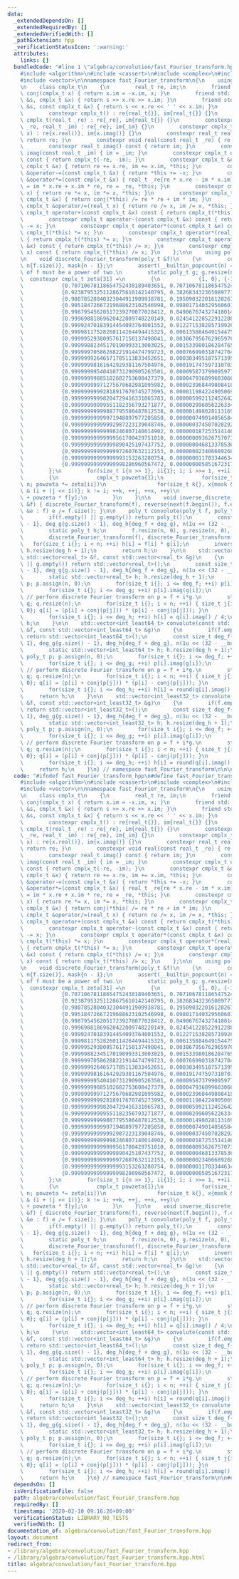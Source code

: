 ```yaml
---
data:
  _extendedDependsOn: []
  _extendedRequiredBy: []
  _extendedVerifiedWith: []
  _pathExtension: hpp
  _verificationStatusIcon: ':warning:'
  attributes:
    links: []
  bundledCode: "#line 1 \"algebra/convolution/fast_Fourier_transform.hpp\"\n\n\n\n\
    #include <algorithm>\n#include <cassert>\n#include <complex>\n#include <iostream>\n\
    #include <vector>\n\nnamespace fast_Fourier_transform\n{\n    using real_t = double;\n\
    \n    class cmplx_t\n    {\n        real_t re, im;\n        friend constexpr cmplx_t\
    \ conj(cmplx_t x) { return x.im = -x.im, x; }\n        friend std::istream &operator>>(std::istream\
    \ &s, cmplx_t &x) { return s >> x.re >> x.im; }\n        friend std::ostream &operator<<(std::ostream\
    \ &s, const cmplx_t &x) { return s << x.re << ' ' << x.im; }\n      public:\n\
    \        constexpr cmplx_t() : re{real_t{}}, im{real_t{}} {}\n        constexpr\
    \ cmplx_t(real_t _re) : re{_re}, im{real_t{}} {}\n        constexpr cmplx_t(real_t\
    \ _re, real_t _im) : re{_re}, im{_im} {}\n        constexpr cmplx_t(std::complex<real_t>\
    \ x) : re{x.real()}, im{x.imag()} {}\n        constexpr real_t real() const {\
    \ return re; }\n        constexpr void real(const real_t _re) { re = _re; }\n\
    \        constexpr real_t imag() const { return im; }\n        constexpr void\
    \ imag(const real_t _im) { im = _im; }\n        constexpr cmplx_t operator-()\
    \ const { return cmplx_t(-re, -im); }\n        constexpr cmplx_t &operator+=(const\
    \ cmplx_t &x) { return re += x.re, im += x.im, *this; }\n        constexpr cmplx_t\
    \ &operator-=(const cmplx_t &x) { return *this += -x; }\n        constexpr cmplx_t\
    \ &operator*=(const cmplx_t &x) { real_t _re{re * x.re - im * x.im}; return im\
    \ = im * x.re + x.im * re, re = _re, *this; }\n        constexpr cmplx_t &operator*=(real_t\
    \ x) { return re *= x, im *= x, *this; }\n        constexpr cmplx_t &operator/=(const\
    \ cmplx_t &x) { return conj(*this) /= re * re + im * im; }\n        constexpr\
    \ cmplx_t &operator/=(real_t x) { return re /= x, im /= x, *this; }\n        constexpr\
    \ cmplx_t operator+(const cmplx_t &x) const { return cmplx_t(*this) += x; }\n\
    \        constexpr cmplx_t operator-(const cmplx_t &x) const { return cmplx_t(*this)\
    \ -= x; }\n        constexpr cmplx_t operator*(const cmplx_t &x) const { return\
    \ cmplx_t(*this) *= x; }\n        constexpr cmplx_t operator*(real_t x) const\
    \ { return cmplx_t(*this) *= x; }\n        constexpr cmplx_t operator/(const cmplx_t\
    \ &x) const { return cmplx_t(*this) /= x; }\n        constexpr cmplx_t operator/(real_t\
    \ x) const { return cmplx_t(*this) /= x; }\n    };\n\n    using poly_t = std::vector<cmplx_t>;\n\
    \n    void discrete_Fourier_transform(poly_t &f)\n    {\n        const size_t\
    \ n{f.size()}, mask{n - 1};\n        assert(__builtin_popcount(n) == 1); // degree\
    \ of f must be a power of two.\n        static poly_t g; g.resize(n);\n      \
    \  constexpr cmplx_t zeta[31] =\n        {\n            {1, 0}, {-1, 0}, {0, 1},\n\
    \            {0.70710678118654752438189403651, 0.70710678118654752443610414514},\n\
    \            {0.92387953251128675610142140795, 0.38268343236508977172325753068},\n\
    \            {0.98078528040323044911909938781, 0.19509032201612826785692544201},\n\
    \            {0.99518472667219688623102546998, 0.09801714032956060199569840382},\n\
    \            {0.99879545620517239270077028412, 0.04906767432741801425693899119},\n\
    \            {0.99969881869620422009748220149, 0.02454122852291228803212346128},\n\
    \            {0.99992470183914454093764001552, 0.01227153828571992607945510345},\n\
    \            {0.99998117528260114264494415325, 0.00613588464915447535972750246},\n\
    \            {0.99999529380957617150137498041, 0.00306795676296597627029751672},\n\
    \            {0.99999882345170190993313003025, 0.00153398018628476561237225788},\n\
    \            {0.99999970586288221914474799723, 0.00076699031874270452695124765},\n\
    \            {0.99999992646571785113833452651, 0.00038349518757139558906815188},\n\
    \            {0.99999998161642929381167504976, 0.00019174759731070330743679009},\n\
    \            {0.99999999540410731290905263501, 0.00009587379909597734587360460},\n\
    \            {0.99999999885102682753608427379, 0.00004793689960306688454884772},\n\
    \            {0.99999999971275670682981095982, 0.00002396844980841821872882467},\n\
    \            {0.99999999992818917670745273995, 0.00001198422490506970642183282},\n\
    \            {0.99999999998204729416331065783, 0.00000599211245264242784278378},\n\
    \            {0.99999999999551182356793271877, 0.00000299605622633466075058210},\n\
    \            {0.99999999999887795586487812538, 0.00000149802811316901122883643},\n\
    \            {0.99999999999971948897977205850, 0.00000074901405658471572113723},\n\
    \            {0.99999999999992987223139048746, 0.00000037450702829238412391495},\n\
    \            {0.99999999999998246807140014902, 0.00000018725351414619534486931},\n\
    \            {0.99999999999999561700429751010, 0.00000009362675707309808280024},\n\
    \            {0.99999999999999890425107437752, 0.00000004681337853654909269501},\n\
    \            {0.99999999999999972607632112153, 0.00000002340668926827455275977},\n\
    \            {0.99999999999999993153263280754, 0.00000001170334463413727718121},\n\
    \            {0.99999999999999998286960567472, 0.00000000585167231706863869077}\n\
    \        };\n        for(size_t i{n >> 1}, ii{1}; i; i >>= 1, ++ii, swap(f, g))\n\
    \        {\n            cmplx_t powzeta{1};\n            for(size_t j{}; j !=\
    \ n; powzeta *= zeta[ii])\n                for(size_t k{}, x{mask & j << 1}, y{mask\
    \ & (i + (j << 1))}; k != i; ++k, ++j, ++x, ++y)\n                    g[j] = f[x]\
    \ + powzeta * f[y];\n        }\n    }\n\n    void inverse_discrete_Fourier_transform(poly_t\
    \ &f) { discrete_Fourier_transform(f), reverse(next(f.begin()), f.end()); for(cmplx_t\
    \ &e : f) e /= f.size(); }\n\n    poly_t convolute(poly_t f, poly_t g)\n    {\n\
    \        if(f.empty() || g.empty()) return poly_t();\n        const size_t deg_f{f.size()\
    \ - 1}, deg_g{g.size() - 1}, deg_h{deg_f + deg_g}, n(1u << (32 - __builtin_clz(deg_h)));\n\
    \        static poly_t h;\n        f.resize(n, 0), g.resize(n, 0), h.resize(n);\n\
    \        discrete_Fourier_transform(f), discrete_Fourier_transform(g);\n     \
    \   for(size_t i{}; i < n; ++i) h[i] = f[i] * g[i];\n        inverse_discrete_Fourier_transform(h);\
    \ h.resize(deg_h + 1);\n        return h;\n    }\n\n    std::vector<real_t> convolute(const\
    \ std::vector<real_t> &f, const std::vector<real_t> &g)\n    {\n        if(f.empty()\
    \ || g.empty()) return std::vector<real_t>();\n        const size_t deg_f{f.size()\
    \ - 1}, deg_g{g.size() - 1}, deg_h{deg_f + deg_g}, n(1u << (32 - __builtin_clz(deg_h)));\n\
    \        static std::vector<real_t> h; h.resize(deg_h + 1);\n        static poly_t\
    \ p; p.assign(n, 0);\n        for(size_t i{}; i <= deg_f; ++i) p[i].real(f[i]);\n\
    \        for(size_t i{}; i <= deg_g; ++i) p[i].imag(g[i]);\n        discrete_Fourier_transform(p);\
    \ // perform discrete Fourier transform on p = f + i*g.\n        static poly_t\
    \ q; q.resize(n);\n        for(size_t i{}; i < n; ++i) { size_t j{i ? n - i :\
    \ 0}; q[i] = (p[i] + conj(p[j])) * (p[i] - conj(p[j])); }\n        inverse_discrete_Fourier_transform(q);\n\
    \        for(size_t i{}; i <= deg_h; ++i) h[i] = q[i].imag() / 4;\n        return\
    \ h;\n    }\n\n    std::vector<int_least64_t> convolute(const std::vector<int_least64_t>\
    \ &f, const std::vector<int_least64_t> &g)\n    {\n        if(f.empty() || g.empty())\
    \ return std::vector<int_least64_t>();\n        const size_t deg_f{f.size() -\
    \ 1}, deg_g{g.size() - 1}, deg_h{deg_f + deg_g}, n(1u << (32 - __builtin_clz(deg_h)));\n\
    \        static std::vector<int_least64_t> h; h.resize(deg_h + 1);\n        static\
    \ poly_t p; p.assign(n, 0);\n        for(size_t i{}; i <= deg_f; ++i) p[i].real(f[i]);\n\
    \        for(size_t i{}; i <= deg_g; ++i) p[i].imag(g[i]);\n        discrete_Fourier_transform(p);\
    \ // perform discrete Fourier transform on p = f + i*g.\n        static poly_t\
    \ q; q.resize(n);\n        for(size_t i{}; i < n; ++i) { size_t j{i ? n - i :\
    \ 0}; q[i] = (p[i] + conj(p[j])) * (p[i] - conj(p[j])); }\n        inverse_discrete_Fourier_transform(q);\n\
    \        for(size_t i{}; i <= deg_h; ++i) h[i] = round(q[i].imag() / 4);\n   \
    \     return h;\n    }\n\n    std::vector<int_least32_t> convolute(const std::vector<int_least32_t>\
    \ &f, const std::vector<int_least32_t> &g)\n    {\n        if(f.empty() || g.empty())\
    \ return std::vector<int_least32_t>();\n        const size_t deg_f{f.size() -\
    \ 1}, deg_g{g.size() - 1}, deg_h{deg_f + deg_g}, n(1u << (32 - __builtin_clz(deg_h)));\n\
    \        static std::vector<int_least32_t> h; h.resize(deg_h + 1);\n        static\
    \ poly_t p; p.assign(n, 0);\n        for(size_t i{}; i <= deg_f; ++i) p[i].real(f[i]);\n\
    \        for(size_t i{}; i <= deg_g; ++i) p[i].imag(g[i]);\n        discrete_Fourier_transform(p);\
    \ // perform discrete Fourier transform on p = f + i*g.\n        static poly_t\
    \ q; q.resize(n);\n        for(size_t i{}; i < n; ++i) { size_t j{i ? n - i :\
    \ 0}; q[i] = (p[i] + conj(p[j])) * (p[i] - conj(p[j])); }\n        inverse_discrete_Fourier_transform(q);\n\
    \        for(size_t i{}; i <= deg_h; ++i) h[i] = round(q[i].imag() / 4);\n   \
    \     return h;\n    }\n} // namespace fast_Fourier_transform\n\n\n"
  code: "#ifndef fast_Fourier_transform_hpp\n#define fast_Fourier_transform_hpp\n\n\
    #include <algorithm>\n#include <cassert>\n#include <complex>\n#include <iostream>\n\
    #include <vector>\n\nnamespace fast_Fourier_transform\n{\n    using real_t = double;\n\
    \n    class cmplx_t\n    {\n        real_t re, im;\n        friend constexpr cmplx_t\
    \ conj(cmplx_t x) { return x.im = -x.im, x; }\n        friend std::istream &operator>>(std::istream\
    \ &s, cmplx_t &x) { return s >> x.re >> x.im; }\n        friend std::ostream &operator<<(std::ostream\
    \ &s, const cmplx_t &x) { return s << x.re << ' ' << x.im; }\n      public:\n\
    \        constexpr cmplx_t() : re{real_t{}}, im{real_t{}} {}\n        constexpr\
    \ cmplx_t(real_t _re) : re{_re}, im{real_t{}} {}\n        constexpr cmplx_t(real_t\
    \ _re, real_t _im) : re{_re}, im{_im} {}\n        constexpr cmplx_t(std::complex<real_t>\
    \ x) : re{x.real()}, im{x.imag()} {}\n        constexpr real_t real() const {\
    \ return re; }\n        constexpr void real(const real_t _re) { re = _re; }\n\
    \        constexpr real_t imag() const { return im; }\n        constexpr void\
    \ imag(const real_t _im) { im = _im; }\n        constexpr cmplx_t operator-()\
    \ const { return cmplx_t(-re, -im); }\n        constexpr cmplx_t &operator+=(const\
    \ cmplx_t &x) { return re += x.re, im += x.im, *this; }\n        constexpr cmplx_t\
    \ &operator-=(const cmplx_t &x) { return *this += -x; }\n        constexpr cmplx_t\
    \ &operator*=(const cmplx_t &x) { real_t _re{re * x.re - im * x.im}; return im\
    \ = im * x.re + x.im * re, re = _re, *this; }\n        constexpr cmplx_t &operator*=(real_t\
    \ x) { return re *= x, im *= x, *this; }\n        constexpr cmplx_t &operator/=(const\
    \ cmplx_t &x) { return conj(*this) /= re * re + im * im; }\n        constexpr\
    \ cmplx_t &operator/=(real_t x) { return re /= x, im /= x, *this; }\n        constexpr\
    \ cmplx_t operator+(const cmplx_t &x) const { return cmplx_t(*this) += x; }\n\
    \        constexpr cmplx_t operator-(const cmplx_t &x) const { return cmplx_t(*this)\
    \ -= x; }\n        constexpr cmplx_t operator*(const cmplx_t &x) const { return\
    \ cmplx_t(*this) *= x; }\n        constexpr cmplx_t operator*(real_t x) const\
    \ { return cmplx_t(*this) *= x; }\n        constexpr cmplx_t operator/(const cmplx_t\
    \ &x) const { return cmplx_t(*this) /= x; }\n        constexpr cmplx_t operator/(real_t\
    \ x) const { return cmplx_t(*this) /= x; }\n    };\n\n    using poly_t = std::vector<cmplx_t>;\n\
    \n    void discrete_Fourier_transform(poly_t &f)\n    {\n        const size_t\
    \ n{f.size()}, mask{n - 1};\n        assert(__builtin_popcount(n) == 1); // degree\
    \ of f must be a power of two.\n        static poly_t g; g.resize(n);\n      \
    \  constexpr cmplx_t zeta[31] =\n        {\n            {1, 0}, {-1, 0}, {0, 1},\n\
    \            {0.70710678118654752438189403651, 0.70710678118654752443610414514},\n\
    \            {0.92387953251128675610142140795, 0.38268343236508977172325753068},\n\
    \            {0.98078528040323044911909938781, 0.19509032201612826785692544201},\n\
    \            {0.99518472667219688623102546998, 0.09801714032956060199569840382},\n\
    \            {0.99879545620517239270077028412, 0.04906767432741801425693899119},\n\
    \            {0.99969881869620422009748220149, 0.02454122852291228803212346128},\n\
    \            {0.99992470183914454093764001552, 0.01227153828571992607945510345},\n\
    \            {0.99998117528260114264494415325, 0.00613588464915447535972750246},\n\
    \            {0.99999529380957617150137498041, 0.00306795676296597627029751672},\n\
    \            {0.99999882345170190993313003025, 0.00153398018628476561237225788},\n\
    \            {0.99999970586288221914474799723, 0.00076699031874270452695124765},\n\
    \            {0.99999992646571785113833452651, 0.00038349518757139558906815188},\n\
    \            {0.99999998161642929381167504976, 0.00019174759731070330743679009},\n\
    \            {0.99999999540410731290905263501, 0.00009587379909597734587360460},\n\
    \            {0.99999999885102682753608427379, 0.00004793689960306688454884772},\n\
    \            {0.99999999971275670682981095982, 0.00002396844980841821872882467},\n\
    \            {0.99999999992818917670745273995, 0.00001198422490506970642183282},\n\
    \            {0.99999999998204729416331065783, 0.00000599211245264242784278378},\n\
    \            {0.99999999999551182356793271877, 0.00000299605622633466075058210},\n\
    \            {0.99999999999887795586487812538, 0.00000149802811316901122883643},\n\
    \            {0.99999999999971948897977205850, 0.00000074901405658471572113723},\n\
    \            {0.99999999999992987223139048746, 0.00000037450702829238412391495},\n\
    \            {0.99999999999998246807140014902, 0.00000018725351414619534486931},\n\
    \            {0.99999999999999561700429751010, 0.00000009362675707309808280024},\n\
    \            {0.99999999999999890425107437752, 0.00000004681337853654909269501},\n\
    \            {0.99999999999999972607632112153, 0.00000002340668926827455275977},\n\
    \            {0.99999999999999993153263280754, 0.00000001170334463413727718121},\n\
    \            {0.99999999999999998286960567472, 0.00000000585167231706863869077}\n\
    \        };\n        for(size_t i{n >> 1}, ii{1}; i; i >>= 1, ++ii, swap(f, g))\n\
    \        {\n            cmplx_t powzeta{1};\n            for(size_t j{}; j !=\
    \ n; powzeta *= zeta[ii])\n                for(size_t k{}, x{mask & j << 1}, y{mask\
    \ & (i + (j << 1))}; k != i; ++k, ++j, ++x, ++y)\n                    g[j] = f[x]\
    \ + powzeta * f[y];\n        }\n    }\n\n    void inverse_discrete_Fourier_transform(poly_t\
    \ &f) { discrete_Fourier_transform(f), reverse(next(f.begin()), f.end()); for(cmplx_t\
    \ &e : f) e /= f.size(); }\n\n    poly_t convolute(poly_t f, poly_t g)\n    {\n\
    \        if(f.empty() || g.empty()) return poly_t();\n        const size_t deg_f{f.size()\
    \ - 1}, deg_g{g.size() - 1}, deg_h{deg_f + deg_g}, n(1u << (32 - __builtin_clz(deg_h)));\n\
    \        static poly_t h;\n        f.resize(n, 0), g.resize(n, 0), h.resize(n);\n\
    \        discrete_Fourier_transform(f), discrete_Fourier_transform(g);\n     \
    \   for(size_t i{}; i < n; ++i) h[i] = f[i] * g[i];\n        inverse_discrete_Fourier_transform(h);\
    \ h.resize(deg_h + 1);\n        return h;\n    }\n\n    std::vector<real_t> convolute(const\
    \ std::vector<real_t> &f, const std::vector<real_t> &g)\n    {\n        if(f.empty()\
    \ || g.empty()) return std::vector<real_t>();\n        const size_t deg_f{f.size()\
    \ - 1}, deg_g{g.size() - 1}, deg_h{deg_f + deg_g}, n(1u << (32 - __builtin_clz(deg_h)));\n\
    \        static std::vector<real_t> h; h.resize(deg_h + 1);\n        static poly_t\
    \ p; p.assign(n, 0);\n        for(size_t i{}; i <= deg_f; ++i) p[i].real(f[i]);\n\
    \        for(size_t i{}; i <= deg_g; ++i) p[i].imag(g[i]);\n        discrete_Fourier_transform(p);\
    \ // perform discrete Fourier transform on p = f + i*g.\n        static poly_t\
    \ q; q.resize(n);\n        for(size_t i{}; i < n; ++i) { size_t j{i ? n - i :\
    \ 0}; q[i] = (p[i] + conj(p[j])) * (p[i] - conj(p[j])); }\n        inverse_discrete_Fourier_transform(q);\n\
    \        for(size_t i{}; i <= deg_h; ++i) h[i] = q[i].imag() / 4;\n        return\
    \ h;\n    }\n\n    std::vector<int_least64_t> convolute(const std::vector<int_least64_t>\
    \ &f, const std::vector<int_least64_t> &g)\n    {\n        if(f.empty() || g.empty())\
    \ return std::vector<int_least64_t>();\n        const size_t deg_f{f.size() -\
    \ 1}, deg_g{g.size() - 1}, deg_h{deg_f + deg_g}, n(1u << (32 - __builtin_clz(deg_h)));\n\
    \        static std::vector<int_least64_t> h; h.resize(deg_h + 1);\n        static\
    \ poly_t p; p.assign(n, 0);\n        for(size_t i{}; i <= deg_f; ++i) p[i].real(f[i]);\n\
    \        for(size_t i{}; i <= deg_g; ++i) p[i].imag(g[i]);\n        discrete_Fourier_transform(p);\
    \ // perform discrete Fourier transform on p = f + i*g.\n        static poly_t\
    \ q; q.resize(n);\n        for(size_t i{}; i < n; ++i) { size_t j{i ? n - i :\
    \ 0}; q[i] = (p[i] + conj(p[j])) * (p[i] - conj(p[j])); }\n        inverse_discrete_Fourier_transform(q);\n\
    \        for(size_t i{}; i <= deg_h; ++i) h[i] = round(q[i].imag() / 4);\n   \
    \     return h;\n    }\n\n    std::vector<int_least32_t> convolute(const std::vector<int_least32_t>\
    \ &f, const std::vector<int_least32_t> &g)\n    {\n        if(f.empty() || g.empty())\
    \ return std::vector<int_least32_t>();\n        const size_t deg_f{f.size() -\
    \ 1}, deg_g{g.size() - 1}, deg_h{deg_f + deg_g}, n(1u << (32 - __builtin_clz(deg_h)));\n\
    \        static std::vector<int_least32_t> h; h.resize(deg_h + 1);\n        static\
    \ poly_t p; p.assign(n, 0);\n        for(size_t i{}; i <= deg_f; ++i) p[i].real(f[i]);\n\
    \        for(size_t i{}; i <= deg_g; ++i) p[i].imag(g[i]);\n        discrete_Fourier_transform(p);\
    \ // perform discrete Fourier transform on p = f + i*g.\n        static poly_t\
    \ q; q.resize(n);\n        for(size_t i{}; i < n; ++i) { size_t j{i ? n - i :\
    \ 0}; q[i] = (p[i] + conj(p[j])) * (p[i] - conj(p[j])); }\n        inverse_discrete_Fourier_transform(q);\n\
    \        for(size_t i{}; i <= deg_h; ++i) h[i] = round(q[i].imag() / 4);\n   \
    \     return h;\n    }\n} // namespace fast_Fourier_transform\n\n#endif // fast_Fourier_transform_hpp\n"
  dependsOn: []
  isVerificationFile: false
  path: algebra/convolution/fast_Fourier_transform.hpp
  requiredBy: []
  timestamp: '2020-02-10 09:16:26+09:00'
  verificationStatus: LIBRARY_NO_TESTS
  verifiedWith: []
documentation_of: algebra/convolution/fast_Fourier_transform.hpp
layout: document
redirect_from:
- /library/algebra/convolution/fast_Fourier_transform.hpp
- /library/algebra/convolution/fast_Fourier_transform.hpp.html
title: algebra/convolution/fast_Fourier_transform.hpp
---
```

